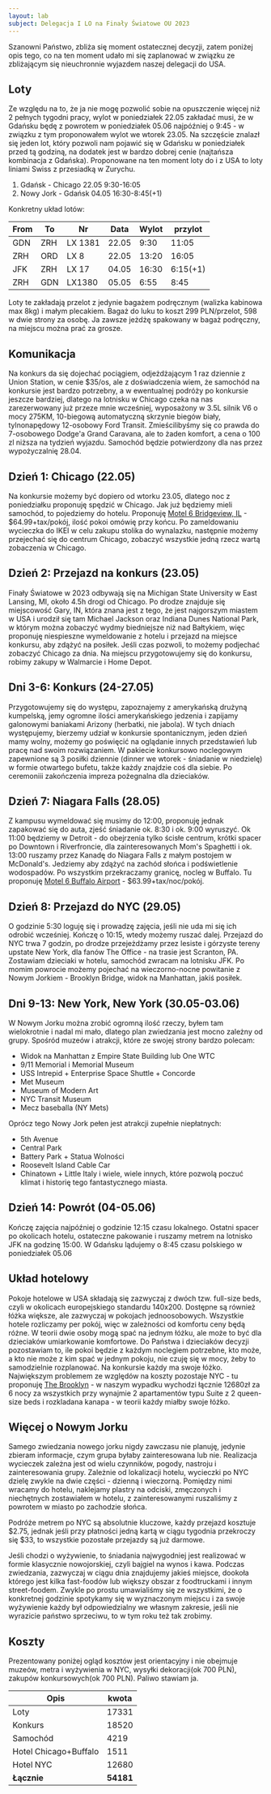 ```yaml
---
layout: lab
subject: Delegacja I LO na Finały Światowe OU 2023
---
```


Szanowni Państwo,
zbliża się moment ostatecznej decyzji, zatem poniżej opis tego, co na ten moment udało mi się zaplanować w związku ze zbliżającym się nieuchronnie wyjazdem naszej delegacji do USA.

## Loty
Ze względu na to, że ja nie mogę pozwolić sobie na opuszczenie więcej niż 2 pełnych tygodni pracy, wylot w poniedziałek 22.05 zakładać musi, że w Gdańsku będę z powrotem w poniedziałek 05.06 najpóźniej o 9:45 - w związku z tym proponowałem wylot we wtorek 23.05. Na szczęście znalazł się jeden lot, który pozwoli nam pojawić się w Gdańsku w poniedziałek przed tą godziną, na dodatek jest w bardzo dobrej cenie (najtańsza kombinacja z Gdańska). Proponowane na ten moment loty do i z USA to loty liniami Swiss z przesiadką w Zurychu.

1. Gdańsk - Chicago 22.05 9:30-16:05
2. Nowy Jork - Gdańsk 04.05 16:30-8:45(+1)

Konkretny układ lotów:

|From|To|Nr|Data|Wylot|przylot|
|----|---|---|---|----|-----|
|GDN|ZRH|LX 1381|22.05|9:30|11:05|
|ZRH|ORD|LX 8|22.05|13:20|16:05|
|JFK|ZRH|LX 17|04.05|16:30|6:15(+1)|
|ZRH|GDN|LX1380|05.05|6:55|8:45|

Loty te zakładają przelot z jedynie bagażem podręcznym (walizka kabinowa max 8kg) i małym plecakiem. Bagaż do luku to koszt 299 PLN/przelot, 598 w dwie strony za osobę. Ja zawsze jeżdżę spakowany w bagaż podręczny, na miejscu można prać za grosze.

## Komunikacja 
Na konkurs da się dojechać pociągiem, odjeżdżającym 1 raz dziennie z Union Station, w cenie $35/os, ale z doświadczenia wiem, że samochód na konkursie jest bardzo potrzebny, a w ewentualnej podróży po konkursie jeszcze bardziej, dlatego na lotnisku w Chicago czeka na nas zarezerwowany już przeze mnie wcześniej, wyposażony w 3.5L silnik V6 o mocy 275KM, 10-biegową automatyczną skrzynie biegów biały, tylnonapędowy 12-osobowy Ford Transit. Zmieścilibyśmy się co prawda do 7-osobowego Dodge'a Grand Caravana, ale to żaden komfort, a cena o 100 zl niższa na tydzień wyjazdu. Samochód będzie potwierdzony dla nas przez wypożyczalnię 28.04.

## Dzień 1: Chicago (22.05)
Na konkursie możemy być dopiero od wtorku 23.05, dlatego noc z poniedziałku proponuję spędzić w Chicago. Jak już będziemy mieli samochód, to pojedziemy do hotelu. Proponuję [Motel 6 Bridgeview, IL](https://www.motel6.com/en/home/motels.il.bridgeview.4955.html) - $64.99+tax/pokój, ilość pokoi omówię przy końcu. Po zameldowaniu wycieczka do IKEI w celu zakupu stolika do wynalazku, następnie możemy przejechać się do centrum Chicago, zobaczyć wszystkie jedną rzecz wartą zobaczenia w Chicago.

## Dzień 2: Przejazd na konkurs (23.05)
Finały Światowe w 2023 odbywają się na Michigan State University w East Lansing, MI, około 4.5h drogi od Chicago. Po drodze znajduje się miejscowość Gary, IN, która znana jest z tego, że jest najgorszym miastem w USA i urodził się tam Michael Jackson oraz Indiana Dunes National Park, w którym można zobaczyć wydmy biedniejsze niż nad Bałtykiem, więc proponuję niespieszne wymeldowanie z hotelu i przejazd na miejsce konkursu, aby zdążyć na posiłek. Jeśli czas pozwoli, to możemy podjechać zobaczyć Chicago za dnia. Na miejscu przygotowujemy się do konkursu, robimy zakupy w Walmarcie i Home Depot. 

## Dni 3-6: Konkurs (24-27.05)
Przygotowujemy się do występu, zapoznajemy z amerykańską drużyną kumpelską, jemy ogromne ilości amerykańskiego jedzenia i zapijamy galonowymi baniakami Arizony (herbatki, nie jabola). W tych dniach występujemy, bierzemy udział w konkursie spontanicznym, jeden dzień mamy wolny, możemy go poświęcić na oglądanie innych przedstawień lub pracę nad swoim rozwiązaniem. W pakiecie konkursowo noclegowym zapewnione są 3 posiłki dziennie (dinner we wtorek - śniadanie w niedzielę) w formie otwartego bufetu, także każdy znajdzie coś dla siebie. Po ceremoniii zakończenia impreza pożegnalna dla dzieciaków.

## Dzień 7: Niagara Falls (28.05)
Z kampusu wymeldować się musimy do 12:00, proponuję jednak zapakować się do auta, zjeść śniadanie ok. 8:30 i ok. 9:00 wyruszyć. Ok 11:00 będziemy w Detroit - do obejrzenia tylko ścisłe centrum, krótki spacer po Downtown i Riverfroncie, dla zainteresowanych Mom's Spaghetti i ok. 13:00 ruszamy przez Kanadę do Niagara Falls z małym postojem w McDonald's. Jedziemy aby zdążyć na zachód słońca i podświetlenie wodospadów. Po wszystkim przekraczamy granicę, nocleg w Buffalo. Tu proponuję [Motel 6 Buffalo Airport](https://www.motel6.com/en/home/motels.ny.williamsville.9652.html) - $63.99+tax/noc/pokój.

## Dzień 8: Przejazd do NYC (29.05)
O godzinie 5:30 loguję się i prowadzę zajęcia, jeśli nie uda mi się ich odrobić wcześniej. Kończę o 10:15, wtedy możemy ruszać dalej. Przejazd do NYC trwa 7 godzin, po drodze przejeżdżamy przez lesiste i górzyste tereny upstate New York, dla fanów The Office - na trasie jest Scranton, PA. Zostawiam dzieciaki w hotelu, samochód zwracam na lotnisku JFK. Po momim powrocie możemy pojechać na wieczorno-nocne powitanie z Nowym Jorkiem - Brooklyn Bridge, widok na Manhattan, jakiś posiłek.

## Dni 9-13: New York, New York (30.05-03.06)
W Nowym Jorku można zrobić ogromną ilość rzeczy, byłem tam wielokrotnie i nadal mi mało, dlatego plan zwiedzania jest mocno zależny od grupy. Spośród muzeów i atrakcji, które ze swojej strony bardzo polecam:
- Widok na Manhattan z Empire State Building lub One WTC
- 9/11 Memorial i Memorial Museum
- USS Intrepid + Enterprise Space Shuttle + Concorde
- Met Museum
- Museum of Modern Art
- NYC Transit Museum
- Mecz baseballa (NY Mets)

Oprócz tego Nowy Jork pełen jest atrakcji zupełnie niepłatnych:
- 5th Avenue
- Central Park
- Battery Park + Statua Wolności
- Roosevelt Island Cable Car
- Chinatown + Little Italy
i wiele, wiele innych, które pozwolą poczuć klimat i historię tego fantastycznego miasta. 

## Dzień 14: Powrót (04-05.06)
Kończę zajęcia najpóźniej o godzinie 12:15 czasu lokalnego. Ostatni spacer po okolicach hotelu, ostateczne pakowanie i ruszamy metrem na lotnisko JFK na godzinę 15:00. W Gdańsku lądujemy o 8:45 czasu polskiego w poniedziałek 05.06

## Układ hotelowy
Pokoje hotelowe w USA składają się zazwyczaj z dwóch tzw. full-size beds, czyli w okolicach europejskiego standardu 140x200. Dostępne są również łóżka większe, ale zazwyczaj w pokojach jednoosobowych. Wszystkie hotele rozliczamy per pokój, więc w zależności od komfortu ceny będą różne. W teorii dwie osoby mogą spać na jednym łóżku, ale może to być dla dzieciaków umiarkowanie komfortowe. Do Państwa i dzieciaków decyzji pozostawiam to, ile pokoi będzie z każdym noclegiem potrzebne, kto może, a kto nie może z kim spać w jednym pokoju, nie czuję się w mocy, żeby to samodzielnie rozplanować. Na konkursie każdy ma swoje łóżko. Największym problemem ze względów na koszty pozostaje NYC - tu proponuję [The Brooklyn](https://www.booking.com/hotel/us/brooklyn-a.pl.html) - w naszym wypadku wychodzi łącznie 12680zł za 6 nocy za wszystkich przy wynajmie 2 apartamentów typu Suite z 2 queen-size beds i rozkladana kanapa - w teorii każdy miałby swoje łóżko. 

## Więcej o Nowym Jorku
Samego zwiedzania nowego jorku nigdy zawczasu nie planuję, jedynie zbieram informacje, czym grupa byłaby zainteresowana lub nie. Realizacja wycieczek zależna jest od wielu czynników, pogody, nastroju i zainteresowania grupy. Zależnie od lokalizacji hotelu, wycieczki po NYC dzielę zwykle na dwie części - dzienną i wieczorną. Pomiędzy nimi wracamy do hotelu, naklejamy plastry na odciski, zmęczonych i niechętnych zostawiałem w hotelu, z zainteresowanymi ruszaliśmy z powrotem w miasto po zachodzie słońca. 

Podróże metrem po NYC są absolutnie kluczowe, każdy przejazd kosztuje $2.75, jednak jeśli przy płatności jedną kartą w ciągu tygodnia przekroczy się $33, to wszystkie pozostałe przejazdy są już darmowe. 

Jeśli chodzi o wyżywienie, to śniadania najwygodniej jest realizować w formie klasycznie nowojorskiej, czyli bajgiel na wynos i kawa. Podczas zwiedzania, zazwyczaj w ciągu dnia znajdujemy jakieś miejsce, dookoła którego jest kilka fast-foodów lub większy obszar z foodtruckami i innym street-foodem. Zwykle po prostu umawialiśmy się ze wszystkimi, że o konkretnej godzinie spotykamy się w wyznaczonym miejscu i za swoje wyżywienie każdy był odpowiedzialny we własnym zakresie, jeśli nie wyrazicie państwo sprzeciwu, to w tym roku też tak zrobimy. 

## Koszty
Prezentowany poniżej ogląd kosztów jest orientacyjny i nie obejmuje muzeów, metra i wyżywienia w NYC, wysyłki dekoracji(ok 700 PLN), zakupów konkursowych(ok 700 PLN). Paliwo stawiam ja. 

|Opis|kwota|
|----|-----|
|Loty|17331|
|Konkurs|18520|
|Samochód|4219|
|Hotel Chicago+Buffalo|1511|
|Hotel NYC|12680|
|**Łącznie**|**54181**|